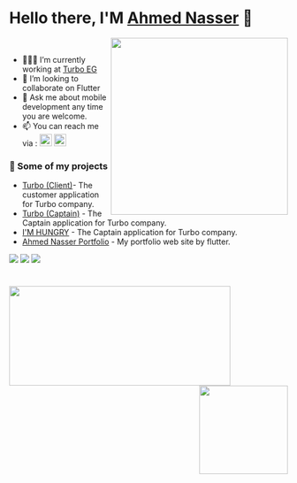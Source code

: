 # Hello there, I'M [Ahmed Nasser](https://ahmednasser74.github.io/ahmednasser/) 👋

<img align="right" src="https://raw.githubusercontent.com/MicaelliMedeiros/micaellimedeiros/master/image/computer-illustration.png" width="320"/> <br/>

- 👨🏽‍💻 I’m currently working at [Turbo EG](https://turbo-eg.com/)  
- 👯 I’m looking to collaborate on Flutter
- 💬 Ask me about mobile development any time you are welcome.
- 📫 You can reach me via : 
  [<img src="https://upload.wikimedia.org/wikipedia/commons/5/5e/WhatsApp_icon.png" alt="drawing" width="22"/>](https://wa.me/201119193535)
  [<img src="https://play-lh.googleusercontent.com/kMofEFLjobZy_bCuaiDogzBcUT-dz3BBbOrIEjJ-hqOabjK8ieuevGe6wlTD15QzOqw" alt="drawing" width="22"/>](https://www.linkedin.com/in/ahmed-nasser-5b9554190/)


### 🚀 Some of my projects

- [Turbo (Client)](https://apps.apple.com/eg/app/turbo-eg/id1600431565)- The customer application for Turbo company.<br/>
- [Turbo (Captain)](https://apps.apple.com/eg/app/turbocaptain/id1534849181) - The Captain application for Turbo company.<br/>
- [I'M HUNGRY](https://play.google.com/store/apps/details?id=com.imhungry.www&hl=ar&gl=US) - The Captain application for Turbo company.<br/>
- [Ahmed Nasser Portfolio](https://ahmednasser74.github.io/ahmednasser/) - My portfolio web site by flutter.<br/>

![](https://img.shields.io/badge/AppStore-4Apps-0D47A1) ![](https://img.shields.io/badge/PlayStore-4Apps-43A047) ![](https://img.shields.io/badge/Exp-+2year-7f0000)

#
<p align="center">
  <img align="left"  height="180" width="400" src="https://github-readme-stats.vercel.app/api?username=ahmednasser74&&show_icons=true" />
  <img align="right" height="160" src="https://github-readme-stats.vercel.app/api/top-langs/?username=ahmednasser74&layout=compact" />

</p>
<!---
[![Flutter](https://img.shields.io/badge/Flutter-%2302569B.svg?style=for-the-badge&logo=Flutter&logoColor=white)](#) [![Firebase](https://img.shields.io/badge/firebase-%23039BE5.svg?style=for-the-badge&logo=firebase)](#) 
[![Discord](https://img.shields.io/discord/888523488376279050.svg?style=for-the-badge&colorA=7289da&label=Chat%20on%20Discord)](https://discord.gg/MP3sEXPTnx) [![Open Source Love](https://badges.frapsoft.com/os/v1/open-source.svg?v=103)](#)
    
[![pub package](https://img.shields.io/pub/v/awesome_notifications.svg)](https://pub.dev/packages/awesome_notifications)
[![Likes](https://badges.bar/awesome_notifications/likes)](https://pub.dev/packages/awesome_notifications/score)
[![popularity](https://badges.bar/awesome_notifications/popularity)](https://pub.dev/packages/awesome_notifications/score)
[![pub points](https://badges.bar/awesome_notifications/pub%20points)](https://pub.dev/packages/awesome_notifications/score)
-->




<!---### Languages and Tools:
<img src="https://raw.githubusercontent.com/github/explore/80688e429a7d4ef2fca1e82350fe8e3517d3494d/topics/flutter/flutter.png" width="22"/><img src="https://raw.githubusercontent.com/github/explore/80688e429a7d4ef2fca1e82350fe8e3517d3494d/topics/dart/dart.png" width="22"/> 
<img src="https://raw.githubusercontent.com/github/explore/80688e429a7d4ef2fca1e82350fe8e3517d3494d/topics/android/android.png" width="22"/> 
-->

<!---### Previous companies
- [I'M HUNGRY](https://www.imhungry.co/)<br/>
- [Ipda3Tech](https://ipda3.com/)<br/>-->
